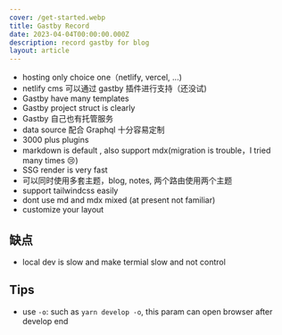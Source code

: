 ```yaml
---
cover: /get-started.webp
title: Gastby Record
date: 2023-04-04T00:00:00.000Z
description: record gastby for blog
layout: article
---
```


- hosting only choice one（netlify, vercel, ...)
- netlify cms 可以通过 gastby 插件进行支持（还没试)
- Gastby have many templates
- Gastby project struct is clearly
- Gastby 自己也有托管服务
- data source 配合 Graphql 十分容易定制
- 3000 plus plugins
- markdown is default , also support mdx(migration is trouble，I tried many times :cry:)
- SSG render is very fast
- 可以同时使用多套主题，blog, notes, 两个路由使用两个主题
- support tailwindcss easily
- dont use md and mdx mixed (at present not familiar)
- customize your layout

## 缺点

* local dev is slow and make termial slow and not control

## Tips

- use `-o`: such as `yarn develop -o`, this param can open browser after develop end
